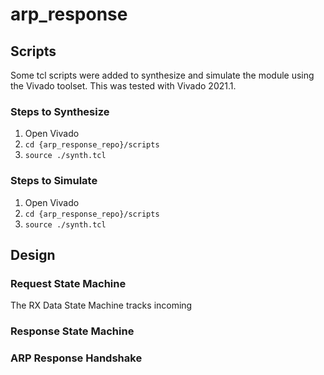 # arp_response

## Scripts

Some tcl scripts were added to synthesize and simulate the module using the Vivado toolset. This was tested with Vivado 2021.1.

### Steps to Synthesize

1. Open Vivado
2. `cd {arp_response_repo}/scripts`
3. `source ./synth.tcl`

### Steps to Simulate

1. Open Vivado
2. `cd {arp_response_repo}/scripts`
3. `source ./synth.tcl`

## Design

### Request State Machine

The RX Data State Machine tracks incoming

### Response State Machine

### ARP Response Handshake
